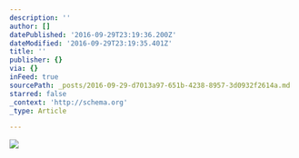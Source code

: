 ```yaml
---
description: ''
author: []
datePublished: '2016-09-29T23:19:36.200Z'
dateModified: '2016-09-29T23:19:35.401Z'
title: ''
publisher: {}
via: {}
inFeed: true
sourcePath: _posts/2016-09-29-d7013a97-651b-4238-8957-3d0932f2614a.md
starred: false
_context: 'http://schema.org'
_type: Article

---
```

![](https://the-grid-user-content.s3-us-west-2.amazonaws.com/48d641e5-edcd-4b3f-8d1d-dee0a512fd05.jpg)